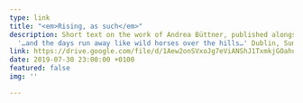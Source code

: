 ```yaml
---
type: link
title: "<em>Rising, as such</em>"
description: Short text on the work of Andrea Büttner, published alongside the exhibition
  '…and the days run away like wild horses over the hills…' Dublin, Summer 2019
link: https://drive.google.com/file/d/1Aew2onSVxoJg7eViANShJ1TxmkjGOahu/view?usp=sharing
date: 2019-07-30 23:00:00 +0100
featured: false
img: ''

---
```

